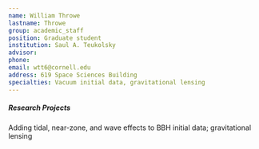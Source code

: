 ```yaml
---
name: William Throwe
lastname: Throwe
group: academic_staff
position: Graduate student
institution: Saul A. Teukolsky
advisor:
phone:
email: wtt6@cornell.edu
address: 619 Space Sciences Building
specialties: Vacuum initial data, gravitational lensing
---
```


##### Research Projects

Adding tidal, near-zone, and wave effects to BBH initial data; gravitational lensing
